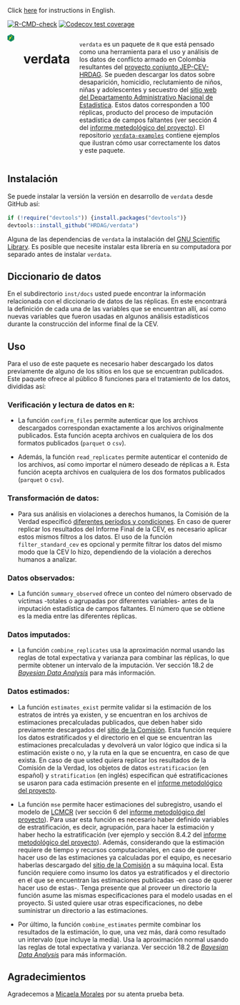 Click [here](https://github.com/HRDAG/verdata/blob/main/inst/docs/README-en.md) for instructions in English.

 <!-- badges: start -->
[![R-CMD-check](https://github.com/HRDAG/verdata/actions/workflows/R-CMD-check.yaml/badge.svg)](https://github.com/HRDAG/verdata/actions/workflows/check-standard.yaml)
  [![Codecov test coverage](https://codecov.io/gh/HRDAG/verdata/branch/main/graph/badge.svg)](https://app.codecov.io/gh/HRDAG/verdata?branch=main)
  <!-- badges: end -->

<div class="columns">

<div class="column" width="40%">

<img src="man/figures/verdata_HEX_v2_249x288_transp.png" align="right" width="200" />

</div>

# verdata

`verdata` es un paquete de `R` que está pensado como una herramienta para el uso y análisis de los datos de conflicto armado en Colombia resultantes del [proyecto conjunto JEP-CEV-HRDAG](https://hrdag.org/wp-content/uploads/2022/08/20220818-fase4-informe-corrected.pdf). Se pueden descargar los datos sobre desaparición, homicidio, reclutamiento de niños, niñas y adolescentes y secuestro del [sitio web del Departamento Administrativo Nacional de Estadística](https://microdatos.dane.gov.co/index.php/catalog/795/get-microdata). Estos datos corresponden a 100 réplicas, producto del proceso de imputación estadística de campos faltantes (ver sección 4 del [informe metedológico del proyecto](https://hrdag.org/wp-content/uploads/2022/08/20220818-fase4-informe-corrected.pdf)). El repositorio [`verdata-examples`](https://github.com/HRDAG/verdata-examples) contiene ejemplos que ilustran cómo usar correctamente los datos y este paquete.

<div class="column" width="60%">

</div>

</div>

## Instalación

Se puede instalar la versión la versión en desarrollo de `verdata` desde GitHub así:

```r
if (!require("devtools")) {install.packages("devtools")}
devtools::install_github("HRDAG/verdata")
```

Alguna de las dependencias de `verdata` la instalación del [GNU Scientific Library](https://www.gnu.org/software/gsl/). Es posible que necesite instalar esta librería en su computadora por separado antes de instalar `verdata`.

## Diccionario de datos

En el subdirectorio `inst/docs` usted puede encontrar la información relacionada con el diccionario de datos de las réplicas. En este encontrará la definición de cada una de las variables que se encuentran allí, así como nuevas variables que fueron usadas en algunos análisis estadísticos durante la construcción del informe final de la CEV.

## Uso

Para el uso de este paquete es necesario haber descargado los datos previamente de alguno de los sitios en los que se encuentran publicados. Este paquete ofrece al público 8 funciones para el tratamiento de los datos, divididas así:

### Verificación y lectura de datos en `R`:

* La función `confirm_files` permite autenticar que los archivos descargados correspondan exactamente a los archivos originalmente publicados. Esta función acepta archivos en cualquiera de los dos formatos publicados (`parquet` o `csv`).

* Además, la función `read_replicates` permite autenticar el contenido de los archivos, así como importar el número deseado de réplicas a `R`. Esta función acepta archivos en cualquiera de los dos formatos publicados (`parquet` o `csv`).

### Transformación de datos:

* Para sus análisis en violaciones a derechos humanos, la Comisión de la Verdad especificó [diferentes períodos y condiciones](https://www.comisiondelaverdad.co/hasta-la-guerra-tiene-limites). En caso de querer replicar los resultados del Informe Final de la CEV, es necesario aplicar estos mismos filtros a los datos. El uso de la función `filter_standard_cev` es opcional y permite filtrar los datos del mismo modo que la CEV lo hizo, dependiendo de la violación a derechos humanos a analizar.

### Datos observados:

* La función `summary_observed` ofrece un conteo del número observado de víctimas -totales o agrupadas por diferentes variables- antes de la imputación estadística de campos faltantes. El número que se obtiene es la media entre las diferentes réplicas.

### Datos imputados:

* La función `combine_replicates` usa la aproximación normal usando las reglas de total expectativa y varianza para combinar las réplicas, lo que permite obtener un intervalo de la imputación. Ver sección 18.2 de [*Bayesian Data Analysis*](http://www.stat.columbia.edu/~gelman/book/) para más información.

### Datos estimados:

* La función `estimates_exist` permite validar si la estimación de los estratos de intrés ya existen, y se encuentran en los archivos de estimaciones precalculadas publicados, que deben haber sido previamente descargados del [sitio de la Comisión](https://www.comisiondelaverdad.co/analitica-de-datos-informacion-y-recursos#c3). Esta función requiere los datos estratificados y el directorio en el que se encuentran las estimaciones precalculadas y devolverá un valor lógico que indica si la estimación existe o no, y la ruta en la que se encuentra, en caso de que exista. En caso de que usted quiera replicar los resultados de la Comisión de la Verdad, los objetos de datos `estratificacion` (en español) y `stratification` (en inglés) especifican qué estratificaciones se usaron para cada estimación presente en el [informe metodológico del proyecto](https://hrdag.org/wp-content/uploads/2022/08/20220818-fase4-informe-corrected.pdf).

* La función `mse` permite hacer estimaciones del subregistro, usando el modelo de [LCMCR](https://onlinelibrary.wiley.com/doi/10.1111/biom.12502) (ver sección 6 del [informe metodológico del proyecto](https://hrdag.org/wp-content/uploads/2022/08/20220818-fase4-informe-corrected.pdf)).
Para usar esta función es necesario haber definido variables de estratificación, es decir, agrupación, para hacer la estimación
y haber hecho la estratificación (ver ejemplo y sección 8.4.2 del [informe metodológico del proyecto](https://hrdag.org/wp-content/uploads/2022/08/20220818-fase4-informe-corrected.pdf)).
Además, considerando que la estimación requiere de tiempo y recursos computacionales, en caso de querer hacer uso de las
estimaciones ya calculadas por el equipo, es necesario haberlas descargado del [sitio de la Comisión](https://www.comisiondelaverdad.co/analitica-de-datos-informacion-y-recursos#c3) a su máquina local. Esta función requiere como insumo
los datos ya estratificados y el directorio en el que se encuentran las estimaciones publicadas -en caso de querer hacer uso
de estas-. Tenga presente que al proveer un directorio la función asume las mismas especificaciones para el modelo usadas en el
proyecto. Si usted quiere usar otras especificaciones, no debe suministrar un directorio a las estimaciones.

* Por último, la función `combine_estimates` permite combinar los resultados de la estimación, lo que, una vez más, dará como
resultado un intervalo (que incluye la media). Usa la aproximación normal usando las reglas de total expectativa y varianza. Ver sección 18.2 de [*Bayesian Data Analysis*](http://www.stat.columbia.edu/~gelman/book/) para más información.

## Agradecimientos
Agradecemos a [Micaela Morales](https://github.com/mmazul) por su atenta prueba beta.
